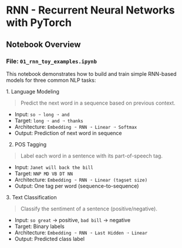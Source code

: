 # RNN - Recurrent Neural Networks with PyTorch 

## Notebook Overview

### File: `01_rnn_toy_examples.ipynb`
This notebook demonstrates how to build and train simple RNN-based models for three common NLP tasks:

1️. Language Modeling
> Predict the next word in a sequence based on previous context.

- Input: `so ➝ long ➝ and`
- Target: `long ➝ and ➝ thanks`
- Architecture: `Embedding ➝ RNN ➝ Linear ➝ Softmax`
- Output: Prediction of next word in sequence

2. POS Tagging
> Label each word in a sentence with its part-of-speech tag.

- Input: `Janet will back the bill`
- Target: `NNP MD VB DT NN`
- Architecture: `Embedding ➝ RNN ➝ Linear (tagset size)`
- Output: One tag per word (sequence-to-sequence)

3️. Text Classification
> Classify the sentiment of a sentence (positive/negative).

- Input: `so great` → positive, `bad bill` → negative
- Target: Binary labels
- Architecture: `Embedding ➝ RNN ➝ Last Hidden ➝ Linear`
- Output: Predicted class label
